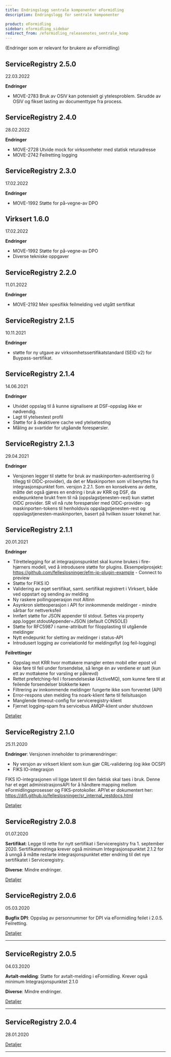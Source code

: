 ```yaml
---
title: Endringslogg sentrale komponenter eFormidling
description: Endringslogg for sentrale komponenter

product: eFormidling
sidebar: eformidling_sidebar
redirect_from: /eformidling_releasenotes_sentrale_komp
---
```

(Endringer som er relevant for brukere av eFormidling)

## ServiceRegistry 2.5.0
22.03.2022

**Endringer**
* MOVE-2783	Bruk av OSIV kan potensielt gi ytelesproblem. Skrudde av OSIV og fikset lasting av documenttype fra process.

## ServiceRegistry 2.4.0
28.02.2022

**Endringer**
* MOVE-2728	Utvide mock for virksomheter med statisk returadresse
* MOVE-2742 Feilretting logging

## ServiceRegistry 2.3.0
17.02.2022

**Endringer**
* MOVE-1992	Støtte for på-vegne-av DPO

## Virksert 1.6.0 
17.02.2022

**Endringer**
* MOVE-1992	Støtte for på-vegne-av DPO
* Diverse tekniske oppgaver

## ServiceRegistry 2.2.0
11.01.2022

**Endringer**
* MOVE-2192	Meir spesifikk feilmelding ved utgått sertifikat


## ServiceRegistry 2.1.5
10.11.2021

**Endringer**
* støtte for ny utgave av virksomhetssertifikatstandard (SEID v2) for Buypass-sertifikat.


## ServiceRegistry 2.1.4
14.06.2021

**Endringer**
* Utvidet oppslag til å kunne signalisere at DSF-oppslag ikke er nødvendig.
* Lagt til ytelsestest profil
* Støtte for å deaktivere cache ved ytelsetesting
* Måling av svartider for utgåande forespørsler.

## ServiceRegistry 2.1.3
29.04.2021

**Endringer**
* Versjonen legger til støtte for bruk av maskinporten-autentisering (i tillegg til OIDC-provider), da det er Maskinporten som vil benyttes fra integrasjonspunktet fom. versjon 2.2.1. Som en konsekvens av dette, måtte det også gjøres en endring i bruk av KRR og DSF, da endepunktene brukt frem til nå (oppslagstjenesten-rest) kun støttet OIDC provider. SR vil nå rute forespørsler med OIDC-provider- og maskinporten-tokens til henholdsvis oppslagstjenesten-rest og oppslagstjenesten-maskinporten, basert på hvilken issuer tokenet har.



## ServiceRegistry 2.1.1
20.01.2021

**Endringer**
* Tilrettelegging for at integrasjonspunktet skal kunne brukes i fire-hjørners modell, ved å introdusere støtte for plugins. Eksempelprosjekt: https://github.com/felleslosninger/efm-ip-plugin-example - Connect to preview 
* Støtte for FIKS IO
* Validering av eget sertifikat, samt. sertifikat registrert i Virksert, både ved oppstart og sending av melding
* Ny raskere pollingoperasjon mot Altinn
* Asynkron sletteoperasjon i API for innkommende meldinger - mindre sårbar for nettverksfeil
* Innført støtte for JSON appender til stdout. Settes via property app.logger.stdoutAppender=JSON (default CONSOLE)
* Støtte for RFC5987 i name-attributt for filopplasting til utgående meldinger
* Nytt endepunkt for sletting av meldinger i status-API
* Introdusert logging av correlationId for meldingsflyt (og feil-logging)

**Feilrettinger**
* Oppslag mot KRR hvor mottakere mangler enten mobil eller epost vil ikke føre til feil under forsendelse, så lenge én av verdiene er satt (kun ett av mottakene for varsling er påkrevd)
* Rettet prefetching-feil i forsendelseskø (ActiveMQ), som kunne føre til at feilende forsendelser blokkerte køen
* Filtrering av innkommende meldinger fungerte ikke som forventet (API)
* Error-respons uten melding fra noark-klient førte til feilsituasjon
* Manglende timeout-config for serviceregistry-klient
* Fjernet logging-spam fra servicebus AMQP-klient under shutdown

[Detaljer](https://)


## ServiceRegistry 2.1.0
25.11.2020

**Endringer**: 
Versjonen inneholder to primærendringer: 
* Ny versjon av virksert klient som kun gjør CRL-validering (og ikke OCSP)
* FIKS IO-integrasjon

FIKS IO-integrasjonen vil ligge latent til den faktisk skal taes i bruk. Denne har et eget administrasjonsAPI for å håndtere mapping mellom eFormidlingsprosesser og FIKS-protokoller. API’et er dokumentert her: https://difi.github.io/felleslosninger/sr_internal_restdocs.html


[Detaljer](https://)


## ServiceRegistry 2.0.8
01.07.2020

**Sertifikat**: 
Legge til rette for nytt sertifikat i Serviceregistry fra 1. september 2020. Sertifikatendringa krever også minimum Integrasjonspunktet 2.1.2 for å unngå å måtte restarte integrasjonspunktet etter endring til det nye sertifikatet i Serviceregistry.  

**Diverse**: Mindre endringer.  

[Detaljer](https://difino.atlassian.net/secure/ReleaseNote.jspa?projectId=10000&version=10178)




## ServiceRegistry 2.0.6
05.03.2020

**Bugfix DPI**: Oppslag av personnummer for DPI via eFormidling feilet i 2.0.5. Feilretting.

[Detaljer](https://difino.atlassian.net/secure/ReleaseNote.jspa?projectId=10000&version=10175)
 
___
 
## ServiceRegistry 2.0.5
04.03.2020


**Avtalt-melding**: 
Støtte for avtalt-melding i eFormidling. Krever også minimum Integrasjonspunktet 2.1.0  

**Diverse**: Mindre endringer.  

[Detaljer](https://difino.atlassian.net/secure/ReleaseNote.jspa?projectId=10000&version=10175)

___
 
## ServiceRegistry 2.0.4
28.01.2020

[Detaljer](https://difino.atlassian.net/secure/ReleaseNote.jspa?projectId=10000&version=10175)
 
___
